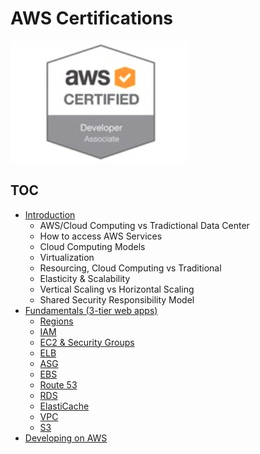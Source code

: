 # AWS Certifications

![developer associate](./badges/developer.png)

## TOC

* [Introduction](./introduction)
	* AWS/Cloud Computing vs Tradictional Data Center
	* How to access AWS Services
	* Cloud Computing Models
	* Virtualization
	* Resourcing, Cloud Computing vs Traditional
	* Elasticity & Scalability
	* Vertical Scaling vs Horizontal Scaling
	* Shared Security Responsibility Model
* [Fundamentals (3-tier web apps)](./fundamentals)
	* [Regions](./fundamentals/regions)
	* [IAM](./fundamentals/IAM)
	* [EC2 & Security Groups](./fundamentals/EC2)
	* [ELB](./fundamentals/ELB)
	* [ASG](./fundamentals/ASG)
	* [EBS](./fundamentals/EBS)
	* [Route 53](./fundamentals/Route53)
	* [RDS](./fundamentals/RDS)
	* [ElastiCache](./fundamentals/ElastiCache)
	* [VPC](./fundamentals/VPC)
	* [S3](./fundamentals/S3)
* [Developing on AWS](./developing)